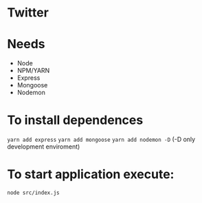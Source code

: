 # Twitter

# Needs
- Node
- NPM/YARN
- Express
- Mongoose
- Nodemon

# To install dependences
```yarn add express```
```yarn add mongoose```
```yarn add nodemon -D``` (-D only development enviroment)

# To start application execute:
```node src/index.js```